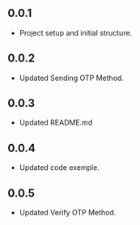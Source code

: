 ## 0.0.1

* Project setup and initial structure.

## 0.0.2

* Updated Sending OTP Method.

## 0.0.3

* Updated README.md

## 0.0.4

* Updated code exemple.

## 0.0.5

* Updated Verify OTP Method.
